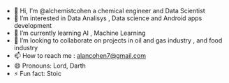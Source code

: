 - 👋 Hi, I’m @alchemistcohen a chemical engineer and Data Scientist 
- 👀 I’m interested in Data Analisys , Data science and Android apps development
- 🌱 I’m currently learning AI , Machine Learning 
- 💞️ I’m looking to collaborate on projects in oil and gas industry , and food industry
- 📫 How to reach me : alancohen7@gmail.com
- 😄 Pronouns: Lord, Darth
- ⚡ Fun fact: Stoic

<!---
alchemistcohen/alchemistcohen is a ✨ special ✨ repository because its `README.md` (this file) appears on your GitHub profile.
You can click the Preview link to take a look at your changes.
--->
